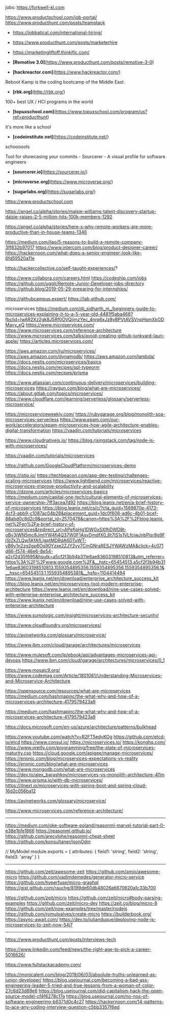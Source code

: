 jobs: https://forkwell-kl.com


https://www.productschool.com/job-portal/
https://www.producthunt.com/posts/teamstack





- []() https://jobbatical.com/international-hiring/





- []() https://www.producthunt.com/posts/marketerhire


- []() https://marketingliftoff.thinkific.com/


- **[Remotive 3.0]**(https://www.producthunt.com/posts/remotive-3-0)



- **[hackreactor.com]**(https://www.hackreactor.com/)

Reboot Kamp is the coding bootcamp of the Middle East.
- **[rbk.org]**(http://rbk.org/)

100+ best UX / HCI programs in the world
- **[topuxschool.com]**(https://www.topuxschool.com/program/us?ref=producthunt)


it's more like a school

- **[codeinstitute.net]**(https://codeinstitute.net/)



schoooools

Tool for showcasing your commits - Sourcerer - A visual profile for software engineers
- **[sourcerer.io]**(https://sourcerer.io/)


- **[microverse.org]**(https://www.microverse.org/)




- **[sugarlabs.org]**(https://sugarlabs.org/)



https://www.productschool.com

<!-- https://www.producthunt.com/posts/marketerhire
https://jobbatical.com/international-hiring/

https://blog.stephsmith.io/best-practices-managing-remote-teams/

https://www.failory.com/blog/how-to-hire-developers

https://community.hackernoon.com/t/future-in-remote-working/2730/5

https://www.producthunt.com/posts/talent-search

-->



https://angel.co/alpha/stories/maisie-williams-talent-discovery-startup-daisie-raises-2-5-million-hits-100k-members-1292



https://angel.co/alpha/stories/here-s-why-remote-workers-are-more-productive-than-in-house-teams-1346


https://medium.com/ilao/5-reasons-to-build-a-remote-company-3ff832b97017
https://www.intercom.com/blog/product-designer-career/
https://hackernoon.com/what-does-a-senior-engineer-look-like-6fd59520a11e

https://hackercollective.co/self-taught-experiences/?

https://www.collabora.com/careers.html
https://codeship.com/jobs
https://github.com/ugglr/Remote-Junior-Developer-jobs-directory
https://github.blog/2019-05-29-preparing-for-internships/

https://githubcampus.expert/
https://lab.github.com/


microservices
https://medium.com/@_sidharth_m_/beginners-guide-to-microservices-explaining-it-to-a-5-year-old-4481f5aba466?fbclid=IwAR2Xz2gk8J5Rf0OVQjimzYec_4nrq6xJz8yBPVtAVSVnpHsmXkODMavy_eQ
https://www.microservices.com/
https://www.microservices.com/reference-architecture
https://www.microservices.com/talks/avoid-creating-github-junkyard-lauri-apple/
https://articles.microservices.com/

https://aws.amazon.com/ru/microservices/
https://aws.amazon.com/dynamodb/
https://aws.amazon.com/lambda/
https://docs.nestjs.com/microservices/basics
https://docs.nestjs.com/recipes/sql-typeorm
https://docs.nestjs.com/recipes/prisma

https://www.atlassian.com/continuous-delivery/microservices/building-microservices
https://raygun.com/blog/what-are-microservices/
https://about.gitlab.com/topics/microservices/
https://www.cloudflare.com/learning/serverless/glossary/serverless-microservice/

https://microserviceweekly.com/
https://rubygarage.org/blog/monolith-soa-microservices-serverless
https://www.epam.com/our-work/accelerators/epam-microservices-how-agile-architecture-enables-digital-transformation
https://vaadin.com/tutorials/microservices

https://www.cloudnativejs.io/
https://blog.risingstack.com/tag/node-js-with-microservices/

https://vaadin.com/tutorials/microservices

https://github.com/GoogleCloudPlatform/microservices-demo

https://istio.io/
https://techbeacon.com/app-dev-testing/challenges-scaling-microservices
https://www.lightbend.com/microservices/reactive-microservices-improve-productivity-and-scalability
https://dzone.com/articles/microservices-basics
https://medium.com/capital-one-tech/cultural-elements-of-microservices-service-ownership-7ff3acea7d92
https://blog.leanix.net/en/a-brief-history-of-microservices
https://blog.leanix.net/cs/c/?cta_guid=1569870e-4173-4cf3-abb9-c1087ac04b28&placement_guid=1dc0f608-ad6c-4b01-bcef-88abd0c8d2c9&portal_id=2570476&canon=https%3A%2F%2Fblog.leanix.net%2Fen%2Fa-brief-history-of-microservices&redirect_url=APefjpHg1DWGxSXfhDWD8t-oBv3jWN5mc8JmtYW4fj4Q37W0F1AsvDmdfX0_6t7lS1s1VLfcjwJnbPisr8g9FjStZkZLQw5KfAfLlgptMDRdA6DTuWT-yB9y1n2zg2gp6Oq90Yzxe2ZJY2yy7CmGNraRESJYWAWzMA&click=4c071d86-f574-46e6-8e54-a2cf2d35f695&hsutk=a5cf2f3b94b311e6ae83603198510813&utm_referrer=https%3A%2F%2Fwww.google.com%2F&__hstc=65454513.a5cf2f3b94b311e6ae83603198510813.1559354895356.1559354895356.1559354895356.1&__hssc=65454513.1.1559354895381&__hsfp=1104414494
https://www.leanix.net/en/download/enterprise_architecture_success_kit
https://blog.leanix.net/en/microservices-tool-modern-enterprise-architecture
https://www.leanix.net/en/download/nine-use-cases-solved-with-enterprise-enterprise_architecture_success_kit
https://www.leanix.net/en/download/nine-use-cases-solved-with-enterprise-architecture


https://www.sumologic.com/insight/microservices-architecture-security/

https://www.cloudfoundry.org/microservices/

https://avinetworks.com/glossary/microservice/

https://www.ibm.com/cloud/garage/architectures/microservices

https://www.mulesoft.com/lp/ebook/api/advantages-microservices-api-devops
https://www.ibm.com/cloud/garage/architectures/microservices/0_1

https://www.mosaic9.org/
https://www.codemag.com/Article/1801081/Understanding-Microservices-and-Microservice-Architecture

https://opensource.com/resources/what-are-microservices
https://medium.com/hashmapinc/the-what-why-and-how-of-a-microservices-architecture-4179579423a9


https://medium.com/hashmapinc/the-what-why-and-how-of-a-microservices-architecture-4179579423a9

https://docs.microsoft.com/en-us/azure/architecture/patterns/bulkhead

https://www.youtube.com/watch?v=R2FT5edyKOg
https://github.com/etcd-io/etcd
https://www.consul.io/
https://microservices.io/
https://konghq.com/
https://www.oreilly.com/programming/free/the-state-of-microservices-maturity.csp
https://cloud.google.com/apigee/manage-microservices/
https://enonic.com/blog/microservices-expectations-vs-reality
https://enonic.com/blog/what-are-microservices
https://www.mongodb.com/what-are-microservices
https://dev.to/alex_barashkov/microservices-vs-monolith-architecture-4l1m
https://www.prisma.io/with-db-microservices/
https://itnext.io/microservices-with-spring-boot-and-spring-cloud-16d2c056ba12


https://avinetworks.com/glossary/microservice/

https://www.microservices.com/reference-architecture/



















---
https://medium.com/oke-software-poland/reasonml-marvel-tutorial-part-0-e38e1bfe1866
https://reasonml.github.io/
https://github.com/arecvlohe/reasonml-cheat-sheet
https://github.com/konsultaner/jsonOdm








// MyModel
module.exports = {
    attributes: {
        field1: 'string',
        field2: 'string',
        field3: 'array'
    }
}

---

https://github.com/zeit/awesome-zeit
https://github.com/amio/awesome-micro
https://github.com/vadimdemedes/generator-micro-service
https://github.com/hyperfuse/micro-graphql
https://gist.github.com/rauchg/8199de60db48026a6670620a1c33b700


https://github.com/zeit/micro
https://github.com/zeit/micro#body-parsing-examples
https://github.com/zeit/micro-dev
https://zeit.co/blog/micro-8
  https://github.com/zeit/now-examples/tree/master/nodejs
  https://github.com/romuloalves/create-micro
  https://builderbook.org/
  https://async-await.com/
  https://dev.to/julianduque/deploying-node-js-microservices-to-zeit-now-54j7


  ----


  https://www.producthunt.com/posts/interviews-tech

  https://www.linkedin.com/feed/news/the-right-age-to-pick-a-career-5016626/

https://www.fullstackacademy.com/

https://monicalent.com/blog/2019/06/03/absolute-truths-unlearned-as-junior-developer/
https://blog.usejournal.com/becoming-a-bad-ass-engineering-leader-5-tried-and-true-lessons-from-a-woman-of-color-27c6d23d89e6
https://blog.usejournal.com/did-capitalism-hack-the-open-source-model-cf4f6278c17a
https://blog.usejournal.com/no-nos-of-software-engineering-b6371d0c4c27
https://hackernoon.com/14-patterns-to-ace-any-coding-interview-question-c5bb3357f6ed
